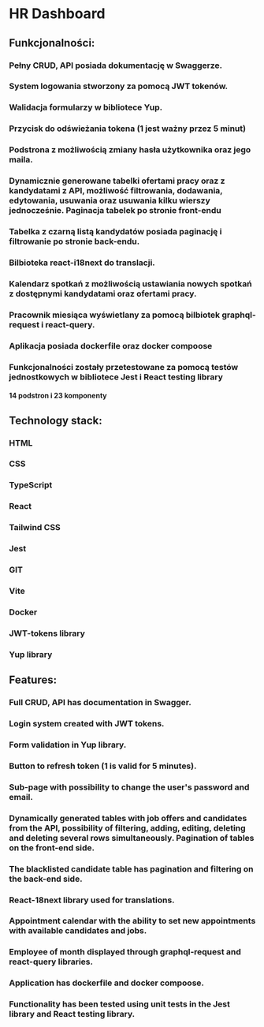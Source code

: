 # HR Dashboard

## Funkcjonalności:
### Pełny CRUD, API posiada dokumentację w Swaggerze.
### System logowania stworzony za pomocą JWT tokenów.
### Walidacja formularzy w bibliotece Yup.
### Przycisk do odświeżania tokena (1 jest ważny przez 5 minut)
### Podstrona z możliwością zmiany hasła użytkownika oraz jego maila.
### Dynamicznie generowane tabelki ofertami pracy oraz z kandydatami z API, możliwość filtrowania, dodawania, edytowania, usuwania oraz usuwania kilku wierszy jednocześnie. Paginacja tabelek po stronie front-endu
### Tabelka z czarną listą kandydatów posiada paginację i filtrowanie po stronie back-endu.
### Bilbioteka react-i18next do translacji.
### Kalendarz spotkań z możliwością ustawiania nowych spotkań z dostępnymi kandydatami oraz ofertami pracy.
### Pracownik miesiąca wyświetlany za pomocą bilbiotek graphql-request i react-query.
### Aplikacja posiada dockerfile oraz docker compoose
### Funkcjonalności zostały przetestowane za pomocą testów jednostkowych w bibliotece Jest i React testing library


#### 14 podstron i 23 komponenty

## Technology stack:
### HTML
### CSS
### TypeScript
### React
### Tailwind CSS
### Jest
### GIT
### Vite
### Docker
### JWT-tokens library
### Yup library

## Features:
### Full CRUD, API has documentation in Swagger.
### Login system created with JWT tokens.
### Form validation in Yup library.
### Button to refresh token (1 is valid for 5 minutes).
### Sub-page with possibility to change the user's password and email.
### Dynamically generated tables with job offers and candidates from the API, possibility of filtering, adding, editing, deleting and deleting several rows simultaneously. Pagination of tables on the front-end side.
### The blacklisted candidate table has pagination and filtering on the back-end side.
### React-18next library used for translations.
### Appointment calendar with the ability to set new appointments with available candidates and jobs.
### Employee of month displayed through graphql-request and react-query libraries.
### Application has dockerfile and docker compoose.
### Functionality has been tested using unit tests in the Jest library and React testing library.
